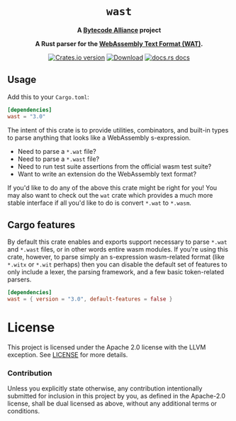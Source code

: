 <div align="center">
  <h1><code>wast</code></h1>

<strong>A <a href="https://bytecodealliance.org/">Bytecode Alliance</a> project</strong>

  <p>
    <strong>A Rust parser for the <a href="https://webassembly.github.io/spec/core/text/index.html">WebAssembly Text Format (WAT)</a>.</strong>
  </p>

  <p>
    <a href="https://crates.io/crates/wast"><img src="https://img.shields.io/crates/v/wast.svg?style=flat-square" alt="Crates.io version" /></a>
    <a href="https://crates.io/crates/wast"><img src="https://img.shields.io/crates/d/wast.svg?style=flat-square" alt="Download" /></a>
    <a href="https://docs.rs/wast/"><img src="https://img.shields.io/badge/docs-latest-blue.svg?style=flat-square" alt="docs.rs docs" /></a>
  </p>
</div>


## Usage

Add this to your `Cargo.toml`:

```toml
[dependencies]
wast = "3.0"
```

The intent of this crate is to provide utilities, combinators, and built-in
types to parse anything that looks like a WebAssembly s-expression.

* Need to parse a `*.wat` file?
* Need to parse a `*.wast` file?
* Need to run test suite assertions from the official wasm test suite?
* Want to write an extension do the WebAssembly text format?

If you'd like to do any of the above this crate might be right for you! You may
also want to check out the `wat` crate which provides a much more stable
interface if all you'd like to do is convert `*.wat` to `*.wasm`.

## Cargo features

By default this crate enables and exports support necessary to parse `*.wat` and
`*.wast` files, or in other words entire wasm modules. If you're using this
crate, however, to parse simply an s-expression wasm-related format (like
`*.witx` or `*.wit` perhaps) then you can disable the default set of features to
only include a lexer, the parsing framework, and a few basic token-related
parsers.

```toml
[dependencies]
wast = { version = "3.0", default-features = false }
```

# License

This project is licensed under the Apache 2.0 license with the LLVM exception.
See [LICENSE](LICENSE) for more details.

### Contribution

Unless you explicitly state otherwise, any contribution intentionally submitted
for inclusion in this project by you, as defined in the Apache-2.0 license,
shall be dual licensed as above, without any additional terms or conditions.
